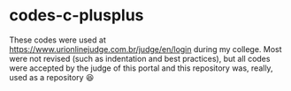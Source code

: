 # codes-c-plusplus
These codes were used at https://www.urionlinejudge.com.br/judge/en/login during my college. Most were not revised (such as indentation and best practices), but all codes were accepted by the judge of this portal and this repository was, really, used as a repository :laughing:
